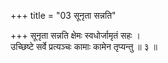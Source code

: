 +++
title = "03 सूनृता सन्नति"

+++
सूनृता सन्नति क्षेमः स्वधोर्जामृतं सहः ।  
उच्छिष्टे सर्वे प्रत्यञ्चः कामाः कामेन तृप्यन्तु ॥ ३ ॥
